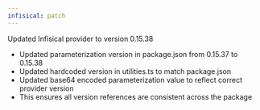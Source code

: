 ```yaml
---
infisical: patch
---
```


Updated Infisical provider to version 0.15.38

- Updated parameterization version in package.json from 0.15.37 to 0.15.38
- Updated hardcoded version in utilities.ts to match package.json
- Updated base64 encoded parameterization value to reflect correct provider version
- This ensures all version references are consistent across the package
